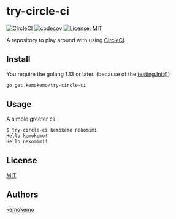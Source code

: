 # try-circle-ci

[![CircleCI](https://circleci.com/gh/kemokemo/try-circle-ci.svg?style=svg)](https://circleci.com/gh/kemokemo/try-circle-ci) [![codecov](https://codecov.io/gh/kemokemo/try-circle-ci/branch/master/graph/badge.svg)](https://codecov.io/gh/kemokemo/try-circle-ci) [![License: MIT](https://img.shields.io/badge/License-MIT-yellow.svg)](https://opensource.org/licenses/MIT)

A repository to play around with using [CircleCI](https://circleci.com/).

## Install

You require the golang 1.13 or later. (because of the [testing.Init()](https://github.com/kemokemo/try-circle-ci/blob/492e2be35caa30474754c9f258e10615ccbe6185/main.go#L24))

```sh
go get kemokemo/try-circle-ci
```

## Usage

A simple greeter cli.

```sh
$ try-circle-ci kemokemo nekomimi
Hello kemokemo!
Hello nekomimi!
```

## License

[MIT](https://github.com/kemokemo/try-circle-ci/blob/improve-docs/LICENSE)

## Authors

[kemokemo](https://github.com/kemokemo)
